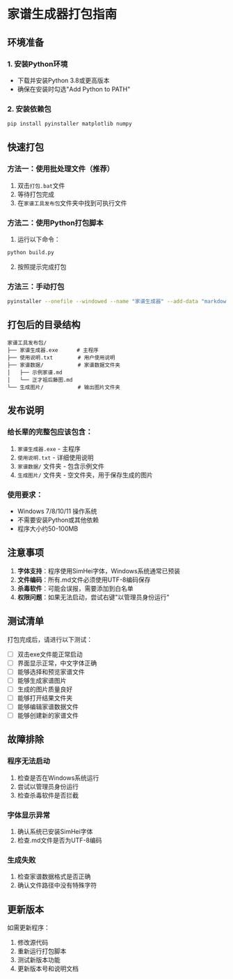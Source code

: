 # 家谱生成器打包指南

## 环境准备

### 1. 安装Python环境
- 下载并安装Python 3.8或更高版本
- 确保在安装时勾选"Add Python to PATH"

### 2. 安装依赖包
```bash
pip install pyinstaller matplotlib numpy
```

## 快速打包

### 方法一：使用批处理文件（推荐）
1. 双击`打包.bat`文件
2. 等待打包完成
3. 在`家谱工具发布包`文件夹中找到可执行文件

### 方法二：使用Python打包脚本
1. 运行以下命令：
```bash
python build.py
```
2. 按照提示完成打包

### 方法三：手动打包
```bash
pyinstaller --onefile --windowed --name "家谱生成器" --add-data "markdown_parser.py;." --add-data "main.py;." --add-data "家谱数据;家谱数据" family_tree_gui.py
```

## 打包后的目录结构

```
家谱工具发布包/
├── 家谱生成器.exe      # 主程序
├── 使用说明.txt        # 用户使用说明  
├── 家谱数据/           # 家谱数据文件夹
│   ├── 示例家谱.md
│   └── 正才祖后藤图.md
└── 生成图片/           # 输出图片文件夹
```

## 发布说明

### 给长辈的完整包应该包含：
1. `家谱生成器.exe` - 主程序
2. `使用说明.txt` - 详细使用说明
3. `家谱数据/` 文件夹 - 包含示例文件
4. `生成图片/` 文件夹 - 空文件夹，用于保存生成的图片

### 使用要求：
- Windows 7/8/10/11 操作系统
- 不需要安装Python或其他依赖
- 程序大小约50-100MB

## 注意事项

1. **字体支持**：程序使用SimHei字体，Windows系统通常已预装
2. **文件编码**：所有.md文件必须使用UTF-8编码保存
3. **杀毒软件**：可能会误报，需要添加到白名单
4. **权限问题**：如果无法启动，尝试右键"以管理员身份运行"

## 测试清单

打包完成后，请进行以下测试：

- [ ] 双击exe文件能正常启动
- [ ] 界面显示正常，中文字体正确
- [ ] 能够选择和预览家谱文件
- [ ] 能够生成家谱图片
- [ ] 生成的图片质量良好
- [ ] 能够打开结果文件夹
- [ ] 能够编辑家谱数据文件
- [ ] 能够创建新的家谱文件

## 故障排除

### 程序无法启动
1. 检查是否在Windows系统运行
2. 尝试以管理员身份运行
3. 检查杀毒软件是否拦截

### 字体显示异常  
1. 确认系统已安装SimHei字体
2. 检查.md文件是否为UTF-8编码

### 生成失败
1. 检查家谱数据格式是否正确
2. 确认文件路径中没有特殊字符

## 更新版本

如需更新程序：
1. 修改源代码
2. 重新运行打包脚本
3. 测试新版本功能
4. 更新版本号和说明文档